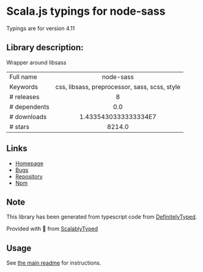 
# Scala.js typings for node-sass

Typings are for version 4.11

## Library description:
Wrapper around libsass

|                    |                 |
| ------------------ | :-------------: |
| Full name          | node-sass |
| Keywords           | css, libsass, preprocessor, sass, scss, style |
| # releases         | 8 |
| # dependents       | 0.0 |
| # downloads        | 1.4335430333333334E7 |
| # stars            | 8214.0 |

## Links
- [Homepage](https://github.com/sass/node-sass)
- [Bugs](https://github.com/sass/node-sass/issues)
- [Repository](https://github.com/sass/node-sass)
- [Npm](https://www.npmjs.com/package/node-sass)
    


## Note
This library has been generated from typescript code from [DefinitelyTyped](https://definitelytyped.org).

Provided with :purple_heart: from [ScalablyTyped](https://github.com/oyvindberg/ScalablyTyped)

## Usage
See [the main readme](../../readme.md) for instructions.


